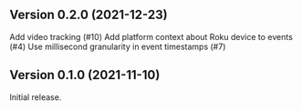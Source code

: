 Version 0.2.0 (2021-12-23)
--------------------------

Add video tracking (#10)
Add platform context about Roku device to events (#4)
Use millisecond granularity in event timestamps (#7)

Version 0.1.0 (2021-11-10)
--------------------------

Initial release.
